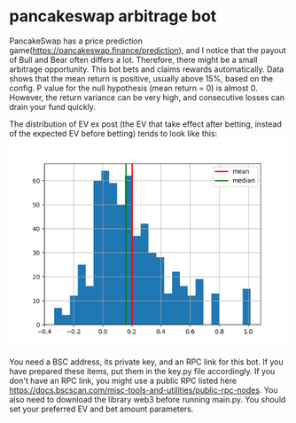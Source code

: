 # pancakeswap arbitrage bot

PancakeSwap has a price prediction game(https://pancakeswap.finance/prediction), and I notice that the payout of Bull and Bear often differs a lot. Therefore, there might be a small arbitrage opportunity. This bot bets and claims rewards automatically. Data shows that the mean return is positive, usually above 15%, based on the config. P value for the null hypothesis (mean return = 0) is almost 0. However, the return variance can be very high, and consecutive losses can drain your fund quickly.

The distribution of EV ex post (the EV that take effect after betting, instead of the expected EV before betting) tends to look like this:
![Alt text](https://github.com/ChenyXu/PancakeSwap-Arbitrage-Bot/blob/main/effective%20ev%20%20distribution.png)

You need a BSC address, its private key, and an RPC link for this bot. If you have prepared these items, put them in the key.py file accordingly. If you don't have an RPC link, you might use a public RPC listed here https://docs.bscscan.com/misc-tools-and-utilities/public-rpc-nodes. You also need to download the library web3 before running main.py. You should set your preferred EV and bet amount parameters.
